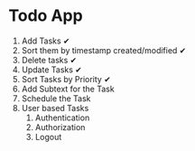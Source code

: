 # Todo App

1. Add Tasks ✔
2. Sort them by timestamp created/modified ✔
3. Delete tasks ✔
4. Update Tasks ✔
5. Sort Tasks by Priority ✔
6. Add Subtext for the Task
7. Schedule the Task
8. User based Tasks
    1. Authentication
    2. Authorization
    3. Logout


